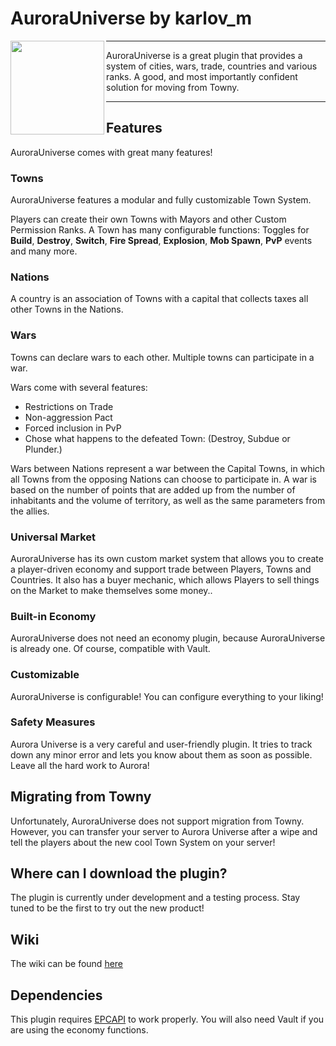 # AuroraUniverse by karlov_m
<p><img align=left width="150" src="https://i.imgur.com/0zk8dT8.png"></p>

___


AuroraUniverse is a great plugin that provides a system of cities, wars, trade, countries and various ranks. A good, and most importantly confident solution for moving from Towny.


___

## Features
AuroraUniverse comes with great many features!  
### Towns
AuroraUniverse features a modular and fully customizable Town System.

Players can create their own Towns with Mayors and other Custom Permission Ranks. A Town has many configurable functions: Toggles for **Build**, **Destroy**, **Switch**, **Fire Spread**, **Explosion**, **Mob Spawn**, **PvP** events and many more.

### Nations
A country is an association of Towns with a capital that collects taxes all other Towns in the Nations.

### Wars
Towns can declare wars to each other. Multiple towns can participate in a war.

Wars come with several features: 
- Restrictions on Trade
- Non-aggression Pact
- Forced inclusion in PvP
- Chose what happens to the defeated Town: (Destroy, Subdue or Plunder.)

Wars between Nations represent a war between the Capital Towns, in which all Towns from the opposing Nations can choose to participate in.
A war is based on the number of points that are added up from the number of inhabitants and the volume of territory, as well as the same parameters from the allies.
### Universal Market
AuroraUniverse has its own custom market system that allows you to create a player-driven economy and support trade between Players, Towns and Countries. It also has a buyer mechanic, which allows Players to sell things on the Market to make themselves some money..
### Built-in Economy
AuroraUniverse does not need an economy plugin, because AuroraUniverse is already one. Of course, compatible with Vault.
### Customizable
AuroraUniverse is configurable! You can configure everything to your liking!
### Safety Measures
Aurora Universe is a very careful and user-friendly plugin. It tries to track down any minor error and lets you know about them as soon as possible. 
Leave all the hard work to Aurora!
## Migrating from Towny
Unfortunately, AuroraUniverse does not support migration from Towny. However, you can transfer your server to Aurora Universe after a wipe and tell the players about the new cool Town System on your server!
## Where can I download the plugin?
The plugin is currently under development and a testing process. Stay tuned to be the first to try out the new product!
## Wiki
The wiki can be found [here](https://github.com/AuroraUniverse/AuroraUniverse/wiki)

## Dependencies 
This plugin requires [EPCAPI](https://github.com/karlovm/EasyPluginCore/tree/0.4) to work properly.
You will also need Vault if you are using the economy functions.

